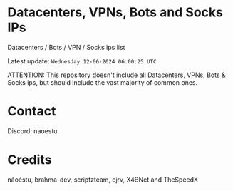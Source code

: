 # Datacenters, VPNs, Bots and Socks IPs
 
Datacenters / Bots / VPN / Socks ips list

Latest update: `Wednesday 12-06-2024 06:00:25 UTC` 

ATTENTION: This repository doesn't include all Datacenters, VPNs, Bots & Socks ips, 
but should include the vast majority of common ones.

# Contact
Discord: naoestu

# Credits
nãoéstu, brahma-dev, scriptzteam, ejrv, X4BNet and TheSpeedX
